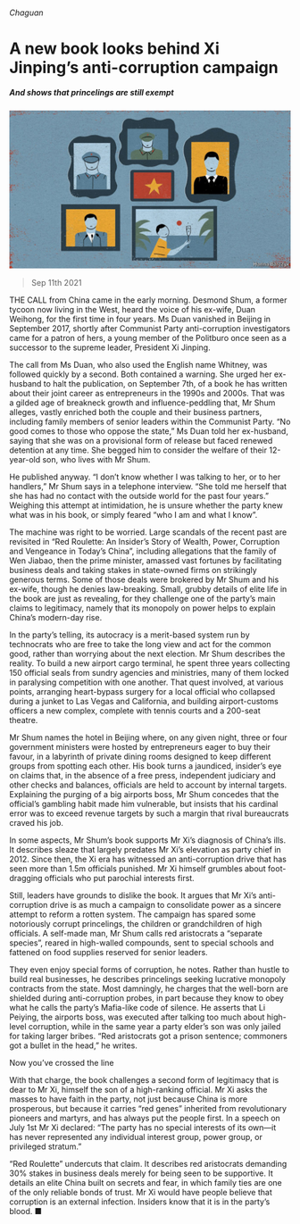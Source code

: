 ###### Chaguan

# A new book looks behind Xi Jinping’s anti-corruption campaign 

##### And shows that princelings are still exempt 

![image](images/20210911_CND000_0.jpg) 

> Sep 11th 2021 

THE CALL from China came in the early morning. Desmond Shum, a former tycoon now living in the West, heard the voice of his ex-wife, Duan Weihong, for the first time in four years. Ms Duan vanished in Beijing in September 2017, shortly after Communist Party anti-corruption investigators came for a patron of hers, a young member of the Politburo once seen as a successor to the supreme leader, President Xi Jinping.

The call from Ms Duan, who also used the English name Whitney, was followed quickly by a second. Both contained a warning. She urged her ex-husband to halt the publication, on September 7th, of a book he has written about their joint career as entrepreneurs in the 1990s and 2000s. That was a gilded age of breakneck growth and influence-peddling that, Mr Shum alleges, vastly enriched both the couple and their business partners, including family members of senior leaders within the Communist Party. “No good comes to those who oppose the state,” Ms Duan told her ex-husband, saying that she was on a provisional form of release but faced renewed detention at any time. She begged him to consider the welfare of their 12-year-old son, who lives with Mr Shum.


He published anyway. “I don’t know whether I was talking to her, or to her handlers,” Mr Shum says in a telephone interview. “She told me herself that she has had no contact with the outside world for the past four years.” Weighing this attempt at intimidation, he is unsure whether the party knew what was in his book, or simply feared “who I am and what I know”.

The machine was right to be worried. Large scandals of the recent past are revisited in “Red Roulette: An Insider’s Story of Wealth, Power, Corruption and Vengeance in Today’s China”, including allegations that the family of Wen Jiabao, then the prime minister, amassed vast fortunes by facilitating business deals and taking stakes in state-owned firms on strikingly generous terms. Some of those deals were brokered by Mr Shum and his ex-wife, though he denies law-breaking. Small, grubby details of elite life in the book are just as revealing, for they challenge one of the party’s main claims to legitimacy, namely that its monopoly on power helps to explain China’s modern-day rise.

In the party’s telling, its autocracy is a merit-based system run by technocrats who are free to take the long view and act for the common good, rather than worrying about the next election. Mr Shum describes the reality. To build a new airport cargo terminal, he spent three years collecting 150 official seals from sundry agencies and ministries, many of them locked in paralysing competition with one another. That quest involved, at various points, arranging heart-bypass surgery for a local official who collapsed during a junket to Las Vegas and California, and building airport-customs officers a new complex, complete with tennis courts and a 200-seat theatre.

Mr Shum names the hotel in Beijing where, on any given night, three or four government ministers were hosted by entrepreneurs eager to buy their favour, in a labyrinth of private dining rooms designed to keep different groups from spotting each other. His book turns a jaundiced, insider’s eye on claims that, in the absence of a free press, independent judiciary and other checks and balances, officials are held to account by internal targets. Explaining the purging of a big airports boss, Mr Shum concedes that the official’s gambling habit made him vulnerable, but insists that his cardinal error was to exceed revenue targets by such a margin that rival bureaucrats craved his job.

In some aspects, Mr Shum’s book supports Mr Xi’s diagnosis of China’s ills. It describes sleaze that largely predates Mr Xi’s elevation as party chief in 2012. Since then, the Xi era has witnessed an anti-corruption drive that has seen more than 1.5m officials punished. Mr Xi himself grumbles about foot-dragging officials who put parochial interests first.

Still, leaders have grounds to dislike the book. It argues that Mr Xi’s anti-corruption drive is as much a campaign to consolidate power as a sincere attempt to reform a rotten system. The campaign has spared some notoriously corrupt princelings, the children or grandchildren of high officials. A self-made man, Mr Shum calls red aristocrats a “separate species”, reared in high-walled compounds, sent to special schools and fattened on food supplies reserved for senior leaders.

They even enjoy special forms of corruption, he notes. Rather than hustle to build real businesses, he describes princelings seeking lucrative monopoly contracts from the state. Most damningly, he charges that the well-born are shielded during anti-corruption probes, in part because they know to obey what he calls the party’s Mafia-like code of silence. He asserts that Li Peiying, the airports boss, was executed after talking too much about high-level corruption, while in the same year a party elder’s son was only jailed for taking larger bribes. “Red aristocrats got a prison sentence; commoners got a bullet in the head,” he writes.

Now you’ve crossed the line

With that charge, the book challenges a second form of legitimacy that is dear to Mr Xi, himself the son of a high-ranking official. Mr Xi asks the masses to have faith in the party, not just because China is more prosperous, but because it carries “red genes” inherited from revolutionary pioneers and martyrs, and has always put the people first. In a speech on July 1st Mr Xi declared: “The party has no special interests of its own—it has never represented any individual interest group, power group, or privileged stratum.”

“Red Roulette” undercuts that claim. It describes red aristocrats demanding 30% stakes in business deals merely for being seen to be supportive. It details an elite China built on secrets and fear, in which family ties are one of the only reliable bonds of trust. Mr Xi would have people believe that corruption is an external infection. Insiders know that it is in the party’s blood. ■

